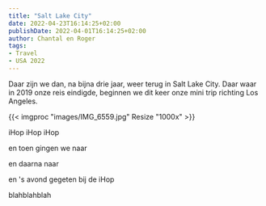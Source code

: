 ```yaml
---
title: "Salt Lake City"
date: 2022-04-23T16:14:25+02:00
publishDate: 2022-04-01T16:14:25+02:00
author: Chantal en Roger
tags:
- Travel
- USA 2022
---
```


Daar zijn we dan, na bijna drie jaar, weer terug in Salt Lake City. Daar waar in 2019 onze reis eindigde, beginnen we dit keer onze mini trip richting Los Angeles.

{{< imgproc "images/IMG_6559.jpg" Resize "1000x" >}}

iHop iHop iHop

en toen gingen we naar

en daarna naar

en 's avond gegeten bij de iHop

blahblahblah
